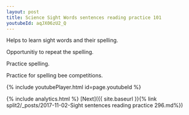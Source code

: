 ```yaml
---
layout: post
title: Science Sight Words sentences reading practice 101
youtubeId: aqJX06zU2_Q
---
```

 
 
Helps to learn sight words and their spelling.

Opportunitiy to repeat the spelling. 

Practice spelling. 
 
Practice for spelling bee competitions. 
 
{% include youtubePlayer.html id=page.youtubeId %}
 
 
{% include analytics.html %} 
[Next]({{ site.baseurl }}{% link  split2/_posts/2017-11-02-Sight sentences reading practice 296.md%})
 
